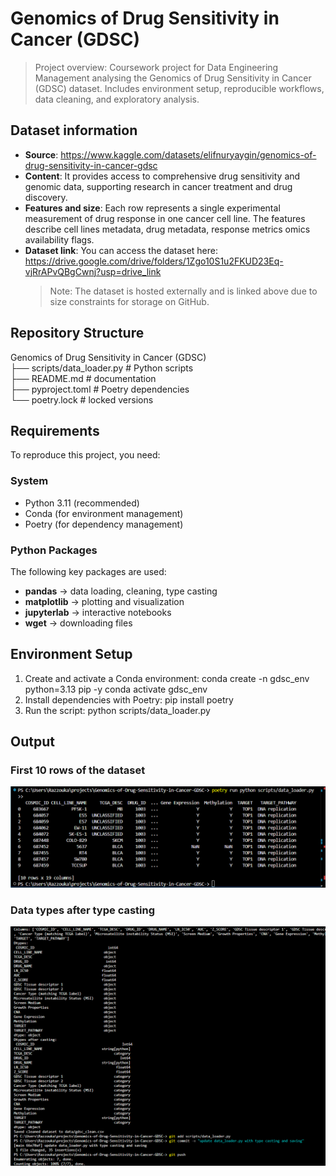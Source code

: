 # Genomics of Drug Sensitivity in Cancer (GDSC)
> Project overview: Coursework project for Data Engineering Management analysing the Genomics of Drug Sensitivity in Cancer (GDSC) dataset. Includes environment setup, reproducible workflows, data cleaning, and exploratory analysis.

## Dataset information 
- **Source**: https://www.kaggle.com/datasets/elifnuryaygin/genomics-of-drug-sensitivity-in-cancer-gdsc
- **Content**: It provides access to comprehensive drug sensitivity and genomic data, supporting research in cancer treatment and drug discovery.
- **Features and size**: Each row represents a single experimental measurement of drug response in one cancer cell line. The features describe cell lines metadata, drug metadata, response metrics omics availability flags.
- **Dataset link**: You can access the dataset here: https://drive.google.com/drive/folders/1Zgo10S1u2FKUD23Eq-vjRrAPvQBgCwnj?usp=drive_link
  > Note: The dataset is hosted externally and is linked above due to size constraints for storage on GitHub.
  
## Repository Structure
Genomics of Drug Sensitivity in Cancer (GDSC)  
├── scripts/data_loader.py # Python scripts  
├── README.md # documentation  
├── pyproject.toml # Poetry dependencies  
└── poetry.lock # locked versions

## Requirements
To reproduce this project, you need:

### System
- Python 3.11 (recommended)
- Conda (for environment management)
- Poetry (for dependency management)

### Python Packages
The following key packages are used:
- **pandas** → data loading, cleaning, type casting
- **matplotlib** → plotting and visualization
- **jupyterlab** → interactive notebooks
- **wget** → downloading files

## Environment Setup
1. Create and activate a Conda environment:
   conda create -n gdsc_env python=3.13 pip -y
   conda activate gdsc_env
2. Install dependencies with Poetry:
   pip install poetry
3. Run the script:
   python scripts/data_loader.py

## Output
### First 10 rows of the dataset
![First_10_rows](screenshots/first_10_rows.png)
### Data types after type casting
![Data_types_after_type_casting](screenshots/output_after_typecasting.png)




